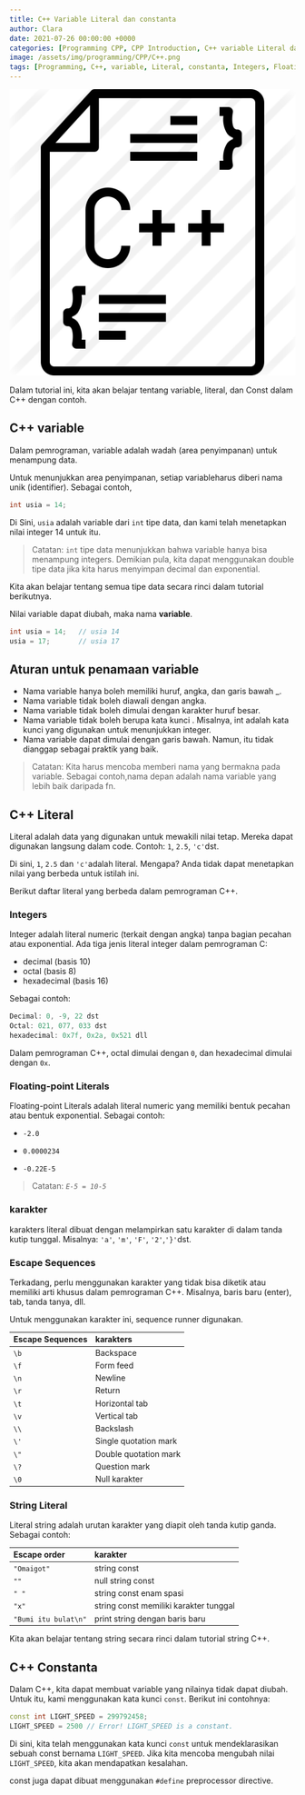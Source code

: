 ```yaml
---
title: C++ Variable Literal dan constanta
author: Clara
date: 2021-07-26 00:00:00 +0000
categories: [Programming CPP, CPP Introduction, C++ variable Literal dan Constanta]
image: /assets/img/programming/CPP/C++.png
tags: [Programming, C++, variable, Literal, constanta, Integers, Floating-point Literals, Escape Sequences, String Literal]
---
```

![Desktop View](/assets/img/programming/CPP/C++.png)

Dalam tutorial ini, kita akan belajar tentang variable, literal, dan Const dalam C++ dengan contoh.

## C++ variable 
Dalam pemrograman, variable adalah wadah (area penyimpanan) untuk menampung data.

Untuk menunjukkan area penyimpanan, setiap variableharus diberi nama unik (identifier). Sebagai contoh,

```cpp
int usia = 14;
```
Di Sini, `usia` adalah variable dari `int` tipe data, dan kami telah menetapkan nilai integer 14 untuk itu.

> Catatan: `int` tipe data menunjukkan bahwa variable hanya bisa menampung integers. Demikian pula, kita dapat menggunakan double tipe data jika kita harus menyimpan decimal dan exponential.

Kita akan belajar tentang semua tipe data secara rinci dalam tutorial berikutnya.

Nilai variable dapat diubah, maka nama **variable**.

```cpp
int usia = 14;   // usia 14
usia = 17;       // usia 17
```
## Aturan untuk penamaan variable
- Nama variable hanya boleh memiliki huruf, angka, dan garis bawah _.
- Nama variable tidak boleh diawali dengan angka.
- Nama variable tidak boleh dimulai dengan karakter huruf besar.
- Nama variable tidak boleh berupa kata kunci . Misalnya, int adalah kata kunci yang digunakan untuk menunjukkan integer.
- Nama variable dapat dimulai dengan garis bawah. Namun, itu tidak dianggap sebagai praktik yang baik.
> Catatan: Kita harus mencoba memberi nama yang bermakna pada variable. Sebagai contoh,nama depan adalah nama variable yang lebih baik daripada fn.

## C++ Literal
Literal adalah data yang digunakan untuk mewakili nilai tetap. Mereka dapat digunakan langsung dalam code. Contoh: `1`, `2.5`, `'c'`dst.

Di sini, `1`, `2.5` dan `'c'`adalah literal. Mengapa? Anda tidak dapat menetapkan nilai yang berbeda untuk istilah ini.

Berikut daftar literal yang berbeda dalam pemrograman C++.

### Integers
Integer adalah literal numeric (terkait dengan angka) tanpa bagian pecahan atau exponential. Ada tiga jenis literal integer dalam pemrograman C:

- decimal (basis 10)
- octal (basis 8)
- hexadecimal (basis 16)

Sebagai contoh:

```cpp
Decimal: 0, -9, 22 dst
Octal: 021, 077, 033 dst
hexadecimal: 0x7f, 0x2a, 0x521 dll
```
Dalam pemrograman C++, octal dimulai dengan `0`, dan hexadecimal dimulai dengan `0x`.

### Floating-point Literals
Floating-point Literals adalah literal numeric yang memiliki bentuk pecahan atau bentuk exponential. Sebagai contoh:

- `-2.0`

- `0.0000234`

- `-0.22E-5`

> Catatan: *`E-5 = 10-5`*

### karakter
karakters literal dibuat dengan melampirkan satu karakter di dalam tanda kutip tunggal. Misalnya: `'a'`, `'m'`, `'F'`, `'2'`,`'}'`dst.

### Escape Sequences
Terkadang, perlu menggunakan karakter yang tidak bisa diketik atau memiliki arti khusus dalam pemrograman C++. Misalnya, baris baru (enter), tab, tanda tanya, dll.

Untuk menggunakan karakter ini, sequence runner digunakan.

|Escape Sequences|karakters
|:---|:--
`\b` |	Backspace
`\f` |	Form feed
`\n` |	Newline
`\r` |	Return
`\t` |	Horizontal tab
`\v` |	Vertical tab
`\\` |	Backslash
`\'` |	Single quotation mark
`\"` |	Double quotation mark
`\?` |	Question mark
`\0` |	Null karakter

### String Literal
Literal string adalah urutan karakter yang diapit oleh tanda kutip ganda. Sebagai contoh:

|Escape order|karakter
|:---|:--
`"Omaigot"` |	string const
`""` |	null string const
`" "` |	string const enam spasi
`"x"` |	string const memiliki karakter tunggal
`"Bumi itu bulat\n"` |	print string dengan baris baru

Kita akan belajar tentang string secara rinci dalam tutorial string C++.

## C++ Constanta 
Dalam C++, kita dapat membuat variable yang nilainya tidak dapat diubah. Untuk itu, kami menggunakan kata kunci `const`. Berikut ini contohnya:

```cpp
const int LIGHT_SPEED = 299792458;
LIGHT_SPEED = 2500 // Error! LIGHT_SPEED is a constant.
```
Di sini, kita telah menggunakan kata kunci `const` untuk mendeklarasikan sebuah const bernama `LIGHT_SPEED`. Jika kita mencoba mengubah nilai `LIGHT_SPEED`, kita akan mendapatkan kesalahan.

const juga dapat dibuat menggunakan `#define` preprocessor directive.
